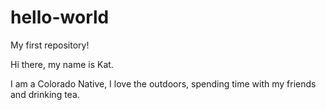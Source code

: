 # hello-world
My first repository!

Hi there, my name is Kat. 

I am a Colorado Native, I love the outdoors, spending time with my friends and drinking tea.
